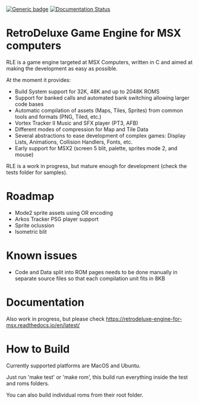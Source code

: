 [![Generic badge](https://img.shields.io/badge/build-passing-green.svg)](https://shields.io/) [![Documentation Status](https://readthedocs.org/projects/retrodeluxe-engine-for-msx/badge/?version=latest)](https://retrodeluxe-engine-for-msx.readthedocs.io/en/latest/?badge=latest)

# RetroDeluxe Game Engine for MSX computers

RLE is a game engine targeted at MSX Computers, written in C and aimed at
making the development as easy as possible.

At the moment it provides:

* Build System support for 32K, 48K and up to 2048K ROMS
* Support for banked calls and automated bank switching allowing larger code bases
* Automatic compilation of assets (Maps, Tiles, Sprites) from common tools and formats (PNG, Tiled, etc.)
* Vortex Tracker II Music and SFX player (PT3, AFB)
* Different modes of compression for Map and Tile Data
* Several abstractions to ease development of complex games: Display Lists, Animations,  Collision Handlers, Fonts, etc.
* Early support for MSX2 (screen 5 blit, palette, sprites mode 2, and mouse)

RLE is a work in progress, but mature enough for development (check the tests folder for samples).

# Roadmap

 * Mode2 sprite assets using OR encoding
 * Arkos Tracker PSG player support
 * Sprite oclussion
 * Isometric blit

# Known issues

 * Code and Data split into ROM pages needs to be done manually in separate source files so that each compilation unit fits in 8KB

# Documentation

Also work in progress, but please check https://retrodeluxe-engine-for-msx.readthedocs.io/en/latest/

# How to Build

Currently supported platforms are MacOS and Ubuntu.

Just run 'make test' or 'make rom', this build run everything inside the test and roms folders.

You can also build individual roms from their root folder.
